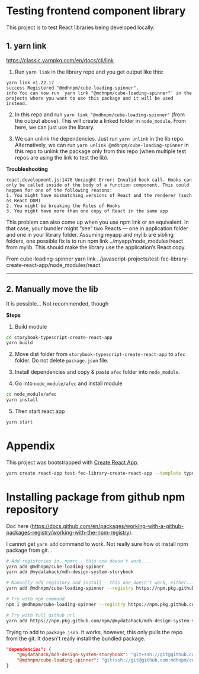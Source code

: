 # Testing frontend component library

This project is to test React libraries being developed locally.

## 1. yarn link

https://classic.yarnpkg.com/en/docs/cli/link

1. Run `yarn link` in the library repo and you get output like this:

```
yarn link v1.22.17
success Registered "@mdhnpm/cube-loading-spinner".
info You can now run `yarn link "@mdhnpm/cube-loading-spinner"` in the projects where you want to use this package and it will be used instead.
```

2. In this repo and run `yarn link "@mdhnpm/cube-loading-spinner"` (from the output above). This will create a linked folder in `node_module`. From here, we can just use the library.

3. We can unlink the dependencies. Just run `yarn unlink` in the lib repo. Alternatively, we can run `yarn unlink @mdhnpm/cube-loading-spinner` in this repo to unlink the package only from this repo (when multiple test repos are using the link to test the lib).

**Troubleshooting**

```
react.development.js:1476 Uncaught Error: Invalid hook call. Hooks can only be called inside of the body of a function component. This could happen for one of the following reasons:
1. You might have mismatching versions of React and the renderer (such as React DOM)
2. You might be breaking the Rules of Hooks
3. You might have more than one copy of React in the same app
```

This problem can also come up when you use npm link or an equivalent. In that case, your bundler might “see” two Reacts — one in application folder and one in your library folder. Assuming myapp and mylib are sibling folders, one possible fix is to run npm link ../myapp/node_modules/react from mylib. This should make the library use the application’s React copy.

From cube-loading-spinner
yarn link ../javascript-projects/test-fec-library-create-react-app/node_modules/react

---

## 2. Manually move the lib

It is possible... Not recommended, though

**Steps**

1. Build module

```bash
cd storybook-typescript-create-react-app
yarn build
```

2. Move dist folder from `storybook-typescript-create-react-app` to `afec` folder. Do not delete `package.json` file.

3. Install dependencies and copy & paste `afec` folder into `node_module`.

4. Go into `node_module/afec` and install module

```bash
cd node_module/afec
yarn install
```

5. Then start react app

```bash
yarn start
```

# Appendix

This project was bootstrapped with [Create React App](https://github.com/facebook/create-react-app).

```bash
yarn create react-app test-fec-library-create-react-app --template typescript
```

# Installing package from github npm repository

Doc here (https://docs.github.com/en/packages/working-with-a-github-packages-registry/working-with-the-npm-registry).

I cannot get `yarn add` command to work. Not really sure how ot install npm package from git...

```bash
# Add registories in .npmrc - this one doesn't work....
yarn add @mdhnpm/cube-loading-spinner
yarn add @mydatahack/mdh-design-system-storybook

# Manually add registory and install - this one doesn't work, either...
yarn add @mdhnpm/cube-loading-spinner --registry https://npm.pkg.github.com

# Try with npm command
npm i @mdhnpm/cube-loading-spinner --registry https://npm.pkg.github.com

# Try with full github url
yarn add https://npm.pkg.github.com/npm/@mydatahack/mdh-design-system-storybook@1.4.0
```

Trying to add to `package.json`. It works, however, this only pulls the repo from the git. It doesn't really install the bundled package.

```json
"dependencies": {
    "@mydatahack/mdh-design-system-storybook": "git+ssh://git@github.com:mydatahack/mdh-design-system-storybook.git#1.4.0",
    "@mdhnpm/cube-loading-spinner": "git+ssh://git@github.com:mdhnpm/cube-loading-spinner.git#1.5.0",
}
```

